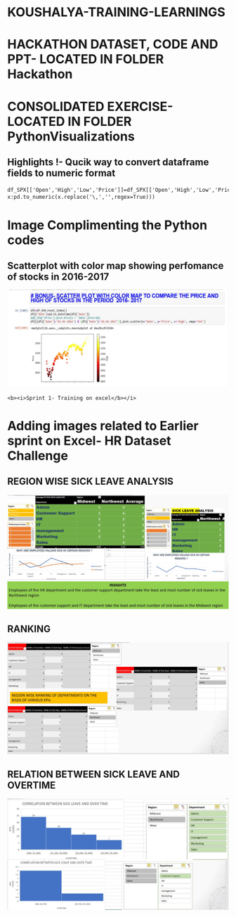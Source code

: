 # KOUSHALYA-TRAINING-LEARNINGS
# HACKATHON DATASET, CODE AND PPT- LOCATED IN FOLDER Hackathon
# CONSOLIDATED EXERCISE-LOCATED IN FOLDER PythonVisualizations
## Highlights !- Qucik way to convert dataframe fields to numeric format
```
df_SPX[['Open','High','Low','Price']]=df_SPX[['Open','High','Low','Price']].apply(lambda x:pd.to_numeric(x.replace('\,','',regex=True)))
```
# Image Complimenting the Python codes
## Scatterplot with color map showing perfomance of stocks in 2016-2017
![Scatterplot with color map showing perfomance of stocks in 2016-2017](./images/insight4.JPG)
```
<b><i>Sprint 1- Training on excel</b></i>
```

# Adding images related to Earlier sprint on Excel- HR Dataset Challenge
## REGION WISE SICK LEAVE ANALYSIS
![REGION WISE SICK LEAVE ANALYSIS](./images/insight1.JPG)
## RANKING
![RANKING](./images/insight2.JPG)
## RELATION BETWEEN SICK LEAVE AND OVERTIME
![RELATION BETWEEN SICK LEAVE AND OVERTIME](./images/insight3.JPG)

